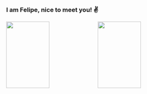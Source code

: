 ### I am Felipe, nice to meet you! ✌️
<div>
<img width="48%" height="180cm" src="https://github-readme-stats.vercel.app/api?username=fojacob&show_icons=true&theme=codeSTACKr&include_all_commits=true&count_private=true&border_color=000"/>
<img width="48%" height="180cm" src="https://github-readme-stats.vercel.app/api/top-langs/?username=fojacob&theme=codeSTACKr&layout=compact&langs_count=16&border_color=000"/>
</div>
<!--
**fojacob/fojacob** is a ✨ _special_ ✨ repository because its `README.md` (this file) appears on your GitHub profile.

Here are some ideas to get you started:

- 🔭 I’m currently working on ...
- 🌱 I’m currently learning ...
- 👯 I’m looking to collaborate on ...
- 🤔 I’m looking for help with ...
- 💬 Ask me about ...
- 📫 How to reach me: ...
- 😄 Pronouns: ...
- ⚡ Fun fact: ...
-->
